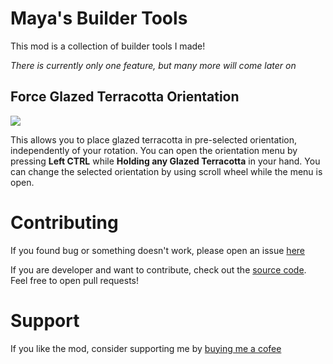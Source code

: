 # Maya's Builder Tools

This mod is a collection of builder tools I made! 

_There is currently only one feature, but many more will come later on_

## Force Glazed Terracotta Orientation
<img src="https://i.imgur.com/Wrkbjrq.gif"></img>

This allows you to place glazed terracotta in pre-selected orientation, independently of your rotation. You can open the orientation menu by pressing **Left CTRL** while **Holding any Glazed Terracotta** in your hand. You can change the selected orientation by using scroll wheel while the menu is open.


# Contributing

If you found bug or something doesn't work, please open an issue [here](https://github.com/LukynkaCZE/better-saved-hotbars/issues)

If you are developer and want to contribute, check out the [source code](https://github.com/LukynkaCZE/better-saved-hotbars/). Feel free to open pull requests!

# Support

If you like the mod, consider supporting me by [buying me a cofee](https://ko-fi.com/lukynkacze)
